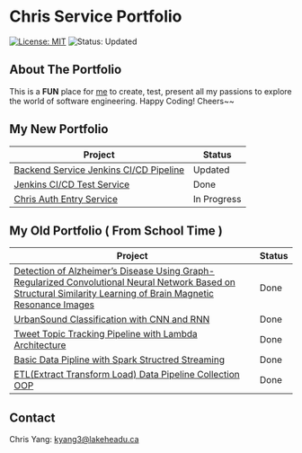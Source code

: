 # Chris Service Portfolio
[![License: MIT](https://img.shields.io/badge/License-MIT-yellow.svg)](https://opensource.org/licenses/MIT)  ![Status: Updated](https://img.shields.io/badge/Status-In_Progress-red)

## About The Portfolio
This is a **FUN** place for [me](https://www.linkedin.com/in/chris-yang-8083942aa) to create, test, present all my passions to explore the world of software engineering. 
Happy Coding! Cheers~~

## My New Portfolio 
| Project                                                                                                                                      | Status      |
|----------------------------------------------------------------------------------------------------------------------------------------------|-------------|
| [Backend Service Jenkins CI/CD Pipeline](https://github.com/mlmaster1995/chris-service-portfolio/tree/main/Backend-Service-Jenkins-Pipeline) | Updated     |
| [Jenkins CI/CD Test Service](https://github.com/mlmaster1995/chris-service-portfolio/tree/main/Jenkins-CICD-Test-Service)                    | Done        |
| [Chris Auth Entry Service](https://github.com/mlmaster1995/chris-service-portfolio/tree/main/Chris-Auth-Entry-Service)                       | In Progress |



## My Old Portfolio ( From School Time )

| Project                                                                                                                                                                                                                                                       | Status |
|---------------------------------------------------------------------------------------------------------------------------------------------------------------------------------------------------------------------------------------------------------------|--------|
| [Detection of Alzheimer’s Disease Using Graph-Regularized Convolutional Neural Network Based on Structural Similarity Learning of Brain Magnetic Resonance Images](https://github.com/mlmaster1995/Detection-of-AD-Using-Graph-Regularized-CNN-Based-on-MRIs) | Done   |
| [UrbanSound Classification with CNN and RNN](https://github.com/mlmaster1995/UrbanSound-Classification_CNN_RNN)                                                                                                                                               | Done   |
| [Tweet Topic Tracking Pipeline with Lambda Architecture](https://github.com/mlmaster1995/twitter-with-kafka-stream)                                                                                                                                           | Done   |
| [Basic Data Pipline with Spark Structred Streaming](https://github.com/mlmaster1995/Flume_Kafka_StructureStream_ELT)                                                                                                                                          | Done   |
| [ETL(Extract Transform Load) Data Pipeline Collection OOP](https://github.com/mlmaster1995/Flume_Kafka_StructureStream_ELT_Updated)                                                                                                                           | Done   |


## Contact
Chris Yang: kyang3@lakeheadu.ca

